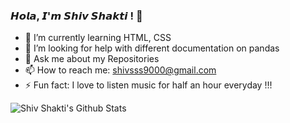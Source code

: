 ### 𝙃𝙤𝙡𝙖, 𝙄'𝙢 𝙎𝙝𝙞𝙫 𝙎𝙝𝙖𝙠𝙩𝙞 ! 👋

<!--
**shivshaktisahoo/shivshaktisahoo** is a ✨ _special_ ✨ repository because its `README.md` (this file) appears on your GitHub profile.

Here are some ideas to get you started:
-->
<!--
- 🔭 I’m currently working on ...
-->

- 🌱 I’m currently learning HTML, CSS
- 🤔 I’m looking for help with different documentation on pandas
- 💬 Ask me about my Repositories
- 📫 How to reach me: shivsss9000@gmail.com
- ⚡ Fun fact: I love to listen music for half an hour everyday !!!

<img align = "left" alt="Shiv Shakti's Github Stats" src="https://github-readme-stats.vercel.app/api?username=shivshaktisahoo&show_icons=true&theme=merko&hide_border=true"/>
